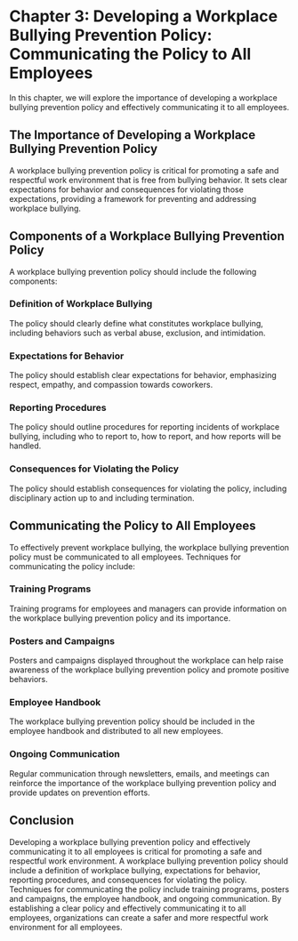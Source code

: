 Chapter 3: Developing a Workplace Bullying Prevention Policy: Communicating the Policy to All Employees
=======================================================================================================

In this chapter, we will explore the importance of developing a workplace bullying prevention policy and effectively communicating it to all employees.

The Importance of Developing a Workplace Bullying Prevention Policy
-------------------------------------------------------------------

A workplace bullying prevention policy is critical for promoting a safe and respectful work environment that is free from bullying behavior. It sets clear expectations for behavior and consequences for violating those expectations, providing a framework for preventing and addressing workplace bullying.

Components of a Workplace Bullying Prevention Policy
----------------------------------------------------

A workplace bullying prevention policy should include the following components:

### Definition of Workplace Bullying

The policy should clearly define what constitutes workplace bullying, including behaviors such as verbal abuse, exclusion, and intimidation.

### Expectations for Behavior

The policy should establish clear expectations for behavior, emphasizing respect, empathy, and compassion towards coworkers.

### Reporting Procedures

The policy should outline procedures for reporting incidents of workplace bullying, including who to report to, how to report, and how reports will be handled.

### Consequences for Violating the Policy

The policy should establish consequences for violating the policy, including disciplinary action up to and including termination.

Communicating the Policy to All Employees
-----------------------------------------

To effectively prevent workplace bullying, the workplace bullying prevention policy must be communicated to all employees. Techniques for communicating the policy include:

### Training Programs

Training programs for employees and managers can provide information on the workplace bullying prevention policy and its importance.

### Posters and Campaigns

Posters and campaigns displayed throughout the workplace can help raise awareness of the workplace bullying prevention policy and promote positive behaviors.

### Employee Handbook

The workplace bullying prevention policy should be included in the employee handbook and distributed to all new employees.

### Ongoing Communication

Regular communication through newsletters, emails, and meetings can reinforce the importance of the workplace bullying prevention policy and provide updates on prevention efforts.

Conclusion
----------

Developing a workplace bullying prevention policy and effectively communicating it to all employees is critical for promoting a safe and respectful work environment. A workplace bullying prevention policy should include a definition of workplace bullying, expectations for behavior, reporting procedures, and consequences for violating the policy. Techniques for communicating the policy include training programs, posters and campaigns, the employee handbook, and ongoing communication. By establishing a clear policy and effectively communicating it to all employees, organizations can create a safer and more respectful work environment for all employees.
